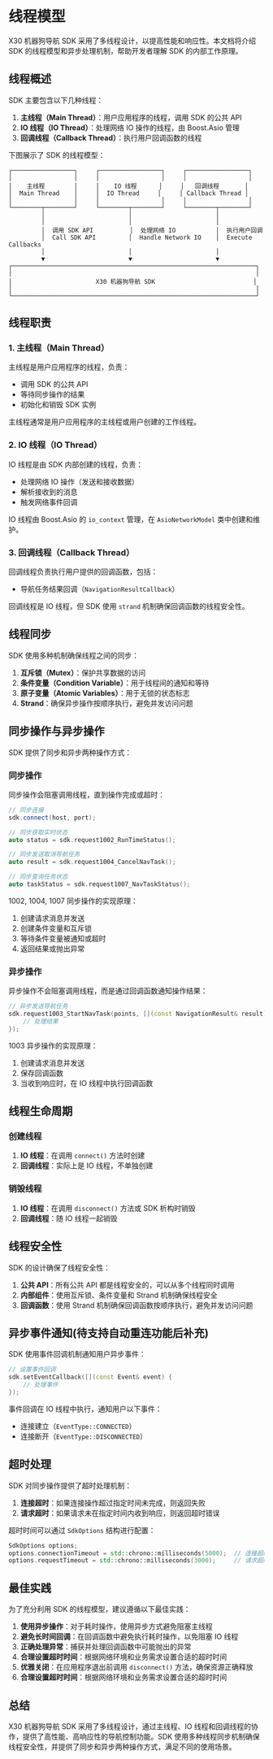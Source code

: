 # 线程模型

X30 机器狗导航 SDK 采用了多线程设计，以提高性能和响应性。本文档将介绍 SDK 的线程模型和异步处理机制，帮助开发者理解 SDK 的内部工作原理。

## 线程概述

SDK 主要包含以下几种线程：

1. **主线程（Main Thread）**：用户应用程序的线程，调用 SDK 的公共 API
2. **IO 线程（IO Thread）**：处理网络 IO 操作的线程，由 Boost.Asio 管理
3. **回调线程（Callback Thread）**：执行用户回调函数的线程

下图展示了 SDK 的线程模型：

```
┌─────────────────┐     ┌─────────────────┐     ┌─────────────────┐
│                 │     │                 │     │                 │
│    主线程        │     │    IO 线程      │     │   回调线程       │
│  Main Thread    │     │  IO Thread     │     │ Callback Thread │
│                 │     │                 │     │                 │
└────────┬────────┘     └────────┬────────┘     └────────┬────────┘
         │                       │                       │
         │                       │                       │
         │  调用 SDK API          │  处理网络 IO           │  执行用户回调
         │  Call SDK API         │  Handle Network IO    │  Execute Callbacks
         │                       │                       │
         ▼                       ▼                       ▼
┌───────────────────────────────────────────────────────────────────┐
│                                                                   │
│                       X30 机器狗导航 SDK                           │
│                                                                   │
└───────────────────────────────────────────────────────────────────┘
```

## 线程职责

### 1. 主线程（Main Thread）

主线程是用户应用程序的线程，负责：

- 调用 SDK 的公共 API
- 等待同步操作的结果
- 初始化和销毁 SDK 实例

主线程通常是用户应用程序的主线程或用户创建的工作线程。

### 2. IO 线程（IO Thread）

IO 线程是由 SDK 内部创建的线程，负责：

- 处理网络 IO 操作（发送和接收数据）
- 解析接收到的消息
- 触发网络事件回调

IO 线程由 Boost.Asio 的 `io_context` 管理，在 `AsioNetworkModel` 类中创建和维护。

### 3. 回调线程（Callback Thread）

回调线程负责执行用户提供的回调函数，包括：

- 导航任务结果回调（`NavigationResultCallback`）

回调线程是 IO 线程，但 SDK 使用 `strand` 机制确保回调函数的线程安全性。

## 线程同步

SDK 使用多种机制确保线程之间的同步：

1. **互斥锁（Mutex）**：保护共享数据的访问
2. **条件变量（Condition Variable）**：用于线程间的通知和等待
3. **原子变量（Atomic Variables）**：用于无锁的状态标志
4. **Strand**：确保异步操作按顺序执行，避免并发访问问题

## 同步操作与异步操作

SDK 提供了同步和异步两种操作方式：

### 同步操作

同步操作会阻塞调用线程，直到操作完成或超时：

```cpp
// 同步连接
sdk.connect(host, port);

// 同步获取实时状态
auto status = sdk.request1002_RunTimeStatus();

// 同步发送取消导航任务
auto result = sdk.request1004_CancelNavTask();

// 同步查询任务状态
auto taskStatus = sdk.request1007_NavTaskStatus();
```

1002, 1004, 1007 同步操作的实现原理：

1. 创建请求消息并发送
2. 创建条件变量和互斥锁
3. 等待条件变量被通知或超时
4. 返回结果或抛出异常

### 异步操作

异步操作不会阻塞调用线程，而是通过回调函数通知操作结果：

```cpp
// 异步发送导航任务
sdk.request1003_StartNavTask(points, [](const NavigationResult& result) {
    // 处理结果
});
```

1003 异步操作的实现原理：

1. 创建请求消息并发送
2. 保存回调函数
3. 当收到响应时，在 IO 线程中执行回调函数

## 线程生命周期

### 创建线程

1. **IO 线程**：在调用 `connect()` 方法时创建
2. **回调线程**：实际上是 IO 线程，不单独创建

### 销毁线程

1. **IO 线程**：在调用 `disconnect()` 方法或 SDK 析构时销毁
2. **回调线程**：随 IO 线程一起销毁

## 线程安全性

SDK 的设计确保了线程安全性：

1. **公共 API**：所有公共 API 都是线程安全的，可以从多个线程同时调用
2. **内部组件**：使用互斥锁、条件变量和 Strand 机制确保线程安全
3. **回调函数**：使用 Strand 机制确保回调函数按顺序执行，避免并发访问问题

## 异步事件通知(待支持自动重连功能后补充)

SDK 使用事件回调机制通知用户异步事件：

```cpp
// 设置事件回调
sdk.setEventCallback([](const Event& event) {
    // 处理事件
});
```

事件回调在 IO 线程中执行，通知用户以下事件：

- 连接建立（`EventType::CONNECTED`）
- 连接断开（`EventType::DISCONNECTED`）

## 超时处理

SDK 对同步操作提供了超时处理机制：

1. **连接超时**：如果连接操作超过指定时间未完成，则返回失败
2. **请求超时**：如果请求未在指定时间内收到响应，则返回超时错误

超时时间可以通过 `SdkOptions` 结构进行配置：

```cpp
SdkOptions options;
options.connectionTimeout = std::chrono::milliseconds(5000);  // 连接超时时间
options.requestTimeout = std::chrono::milliseconds(3000);     // 请求超时时间
```

## 最佳实践

为了充分利用 SDK 的线程模型，建议遵循以下最佳实践：

1. **使用异步操作**：对于耗时操作，使用异步方式避免阻塞主线程
2. **避免长时间回调**：在回调函数中避免执行耗时操作，以免阻塞 IO 线程
3. **正确处理异常**：捕获并处理回调函数中可能抛出的异常
4. **合理设置超时时间**：根据网络环境和业务需求设置合适的超时时间
5. **优雅关闭**：在应用程序退出前调用 `disconnect()` 方法，确保资源正确释放
6. **合理设置超时时间**：根据网络环境和业务需求设置合适的超时时间

## 总结

X30 机器狗导航 SDK 采用了多线程设计，通过主线程、IO 线程和回调线程的协作，提供了高性能、高响应性的导航控制功能。SDK 使用多种线程同步机制确保线程安全性，并提供了同步和异步两种操作方式，满足不同的使用场景。
